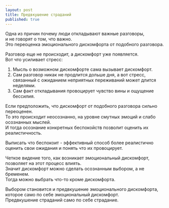 ```yaml
---
layout: post
title: Предвкушение страданий
published: true
---
```

Одна из причин почему люди откладывают важные разговоры,\
и не говорят о том, что важно.\
Это переоценка эмоционального дискомфорта от подобного разговора.

Разговор еще не происходит, а дискомфорт уже появляется.\
Вот что усиливает стресс:
1. Мысль о возможном дискомфорте сама вызывает дискомфорт.
2. Сам разговор никак не продлится дольше дня, а вот стресс, связанный с ожиданием неприятных переживаний может длится неделями.
3. Сам факт откладывания провоцирует чувство вины и ощущение бессилия.

Если предположить, что дискомфорт от подобного разговора сильно переоценен.\
То это происходит неосознанно, на уровне смутных эмоций и слабо осознанных мыслей.\
И тогда осознание конкретных беспокойств позволит оценить их реалистичность.

Выписать что беспокоит - эффективный способ более реалистично оценить свои ожидания и понять что их провоцирует.

Четкое видение того, как возникает эмоциональный дискомфорт, позволяет на этот процесс влиять.\
Значит дискомфорт можно сделать осознанным выбором, а не бременем.\
Тогда можно выбрать что-то кроме дискомфорта.

Выбором становится и предвкушение эмоционального дискомфорта, которое само по себе эмоциональный дискомфорт.\
Предвкушение страданий само по себе страдание.
